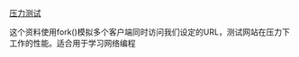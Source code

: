 [压力测试](http://home.tiscali.cz/~cz210552/webbench.html)

这个资料使用fork()模拟多个客户端同时访问我们设定的URL，测试网站在压力下工作的性能。适合用于学习网络编程